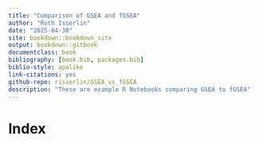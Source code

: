```yaml
--- 
title: "Comparison of GSEA and fGSEA"
author: "Ruth Isserlin"
date: "2025-04-30"
site: bookdown::bookdown_site
output: bookdown::gitbook
documentclass: book
bibliography: [book.bib, packages.bib]
biblio-style: apalike
link-citations: yes
github-repo: risserlin/GSEA_vs_fGSEA
description: "These are example R Notebooks comparing GSEA to fGSEA"
---
```


# Index


